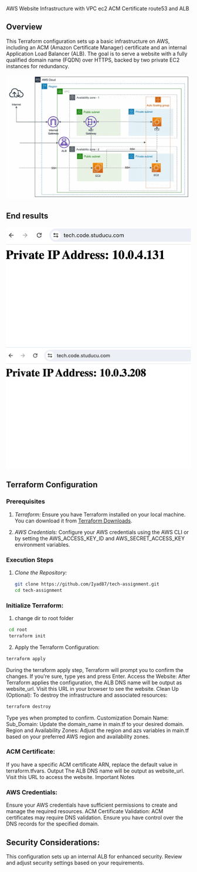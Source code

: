 AWS Website Infrastructure with VPC ec2 ACM Certificate route53 and ALB

## Overview

This Terraform configuration sets up a basic infrastructure on AWS, including an ACM (Amazon Certificate Manager) certificate and an internal Application Load Balancer (ALB). The goal is to serve a website with a fully qualified domain name (FQDN) over HTTPS, backed by two private EC2 instances for redundancy.

![alt text](screenshot/arch.webp)

## End results

![alt text](screenshot/screenshot01.png)
![alt text](screenshot/screenshot02.png)

## Terraform Configuration

### Prerequisites

1. *Terraform:*
   Ensure you have Terraform installed on your local machine. You can download it from [Terraform Downloads](https://www.terraform.io/downloads.html).

2. *AWS Credentials:*
   Configure your AWS credentials using the AWS CLI or by setting the AWS_ACCESS_KEY_ID and AWS_SECRET_ACCESS_KEY environment variables.

### Execution Steps

1. *Clone the Repository:*
   ```bash
   git clone https://github.com/Iyad87/tech-assignment.git
   cd tech-assignment
### Initialize Terraform:
1. change dir to root folder
```bash
 cd root
 terraform init
```
2. Apply the Terraform Configuration:

```bash
terraform apply
```

During the terraform apply step, Terraform will prompt you to confirm the changes. If you're sure, type yes and press Enter.
Access the Website:
After Terraform applies the configuration, the ALB DNS name will be output as website_url. Visit this URL in your browser to see the website.
Clean Up (Optional):
To destroy the infrastructure and associated resources:
```bash
terraform destroy
```

Type yes when prompted to confirm.
Customization
Domain Name:
Sub_Domain:
Update the domain_name in main.tf to your desired domain.
Region and Availability Zones:
Adjust the region and azs variables in main.tf based on your preferred AWS region and availability zones.
### ACM Certificate:
If you have a specific ACM certificate ARN, replace the default value in terraform.tfvars.
Output
The ALB DNS name will be output as website_url. Visit this URL to access the website.
Important Notes

### AWS Credentials:
Ensure your AWS credentials have sufficient permissions to create and manage the required resources.
ACM Certificate Validation:
ACM certificates may require DNS validation.
 Ensure you have control over the DNS records for the specified domain.
## Security Considerations:
This configuration sets up an internal ALB for enhanced security.
 Review and adjust security settings based on your requirements.
